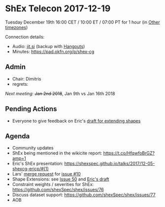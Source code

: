 # ShEx Telecon 2017-12-19

Tuesday December 19th 16:00 CET / 10:00 ET / 07:00 PT for 1 hour (in [Other timezones](https://www.timeanddate.com/worldclock/fixedtime.html?msg=ShEx+CG&iso=20171219T16&p1=195&ah=1))

Connection details:

* Audio: [jit.si](https://meet.jit.si/ShEx) (backup with [Hangouts](http://tinyurl.com/ShEx-hangouts))
* Minutes: https://pad.okfn.org/p/shex-cg

## Admin

 * Chair: Dimitris
 * regrets: 

*Next meeting*: ~~Jan 2nd 2018~~, Jan 9th vs Jan 16th 2018

## Pending Actions
 * Everyone to give feedback on Eric's [draft for extending shapes](https://github.com/shexSpec/shex/blob/master/Inheritance.md)
## Agenda
 * Community updates
  * ShEx being mentioned in the wikicite report: https://t.co/HfqwfoBrGZ?amp=1
  * Eric's ShEx presentation: https://shexspec.github.io/talks/2017/12-05-shexcg-ericp/#(1)
 * Lars' [merge request](https://github.com/shexSpec/primer/pull/11) for [issue #10](https://github.com/shexSpec/primer/issues/10)
 * Shape Extensions: see [Issue 50](https://github.com/shexSpec/shex/issues/50) and [Eric's draft](https://github.com/shexSpec/shex/blob/master/Inheritance.md)
 * Constraint weights / severities for ShEx: https://github.com/shexSpec/shex/issues/76
 * Discuss dataset support: https://github.com/shexSpec/shex/issues/77
 * AOB 
